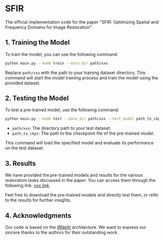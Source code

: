 # SFIR
The official implementation code for the paper "SFIR: Optimizing Spatial and Frequency Domains for Image Restoration"

## 1. Training the Model

To train the model, you can use the following command:

```bash
python main.py --mode train --data_dir path/xxx
```

Replace `path/xxx` with the path to your training dataset directory. This command will start the model training process and train the model using the provided dataset.

## 2. Testing the Model

To test a pre-trained model, use the following command:

```bash
python main.py --mode test --data_dir path/xxx --test_model path_to_ckpt
```

- `path/xxx`: The directory path to your test dataset.
- `path_to_ckpt`: The path to the checkpoint file of the pre-trained model.

This command will load the specified model and evaluate its performance on the test dataset.

## 3. Results

We have provided the pre-trained models and results for the various restoration tasks discussed in the paper. You can access them through the following link: [xxx link](#).

Feel free to download the pre-trained models and directly test them, or refer to the results for further insights.

## 4. Acknowledgments

Our code is based on the [IRNeXt](https://github.com/c-yn/IRNeXt) architecture. We want to express our sincere thanks to the authors for their outstanding work.
